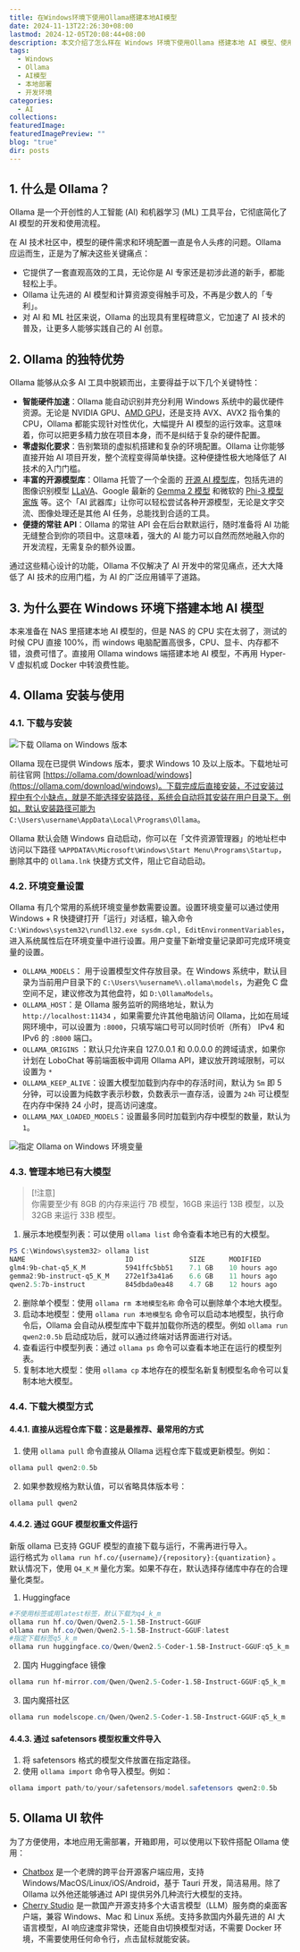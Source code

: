```yaml
---
title: 在Windows环境下使用Ollama搭建本地AI模型
date: 2024-11-13T22:26:30+08:00
lastmod: 2024-12-05T20:08:44+08:00
description: 本文介绍了怎么样在 Windows 环境下使用Ollama 搭建本地 AI 模型、使用方法及配套UI软件。
tags:
  - Windows
  - Ollama
  - AI模型
  - 本地部署
  - 开发环境
categories:
  - AI
collections: 
featuredImage: 
featuredImagePreview: ""
blog: "true"
dir: posts
---
```


## 1. 什么是 Ollama？

Ollama 是一个开创性的人工智能 (AI) 和机器学习 (ML) 工具平台，它彻底简化了 AI 模型的开发和使用流程。

在 AI 技术社区中，模型的硬件需求和环境配置一直是令人头疼的问题。Ollama 应运而生，正是为了解决这些关键痛点：
+ 它提供了一套直观高效的工具，无论你是 AI 专家还是初涉此道的新手，都能轻松上手。
+ Ollama 让先进的 AI 模型和计算资源变得触手可及，不再是少数人的「专利」。
+ 对 AI 和 ML 社区来说，Ollama 的出现具有里程碑意义，它加速了 AI 技术的普及，让更多人能够实践自己的 AI 创意。

## 2. Ollama 的独特优势

Ollama 能够从众多 AI 工具中脱颖而出，主要得益于以下几个关键特性：
+ **智能硬件加速**：Ollama 能自动识别并充分利用 Windows 系统中的最优硬件资源。无论是 NVIDIA GPU、[AMD GPU](https://ollama.com/blog/amd-preview)，还是支持 AVX、AVX2 指令集的 CPU，Ollama 都能实现针对性优化，大幅提升 AI 模型的运行效率。这意味着，你可以把更多精力放在项目本身，而不是纠结于复杂的硬件配置。
+ **零虚拟化要求**：告别繁琐的虚拟机搭建和复杂的环境配置。Ollama 让你能够直接开始 AI 项目开发，整个流程变得简单快捷。这种便捷性极大地降低了 AI 技术的入门门槛。
+ **丰富的开源模型库**：Ollama 托管了一个全面的 [开源 AI 模型库](https://ollama.com/library)，包括先进的图像识别模型 [LLaVA](https://llava-vl.github.io/)、Google 最新的 [Gemma 2 模型](https://www.sysgeek.cn/google-gemma-open-models/) 和微软的 [Phi-3 模型家族](https://www.sysgeek.cn/microsoft-phi-3-models/) 等。这个「AI 武器库」让你可以轻松尝试各种开源模型，无论是文字交流、图像处理还是其他 AI 任务，总能找到合适的工具。
+ **便捷的常驻 API**：Ollama 的常驻 API 会在后台默默运行，随时准备将 AI 功能无缝整合到你的项目中。这意味着，强大的 AI 能力可以自然而然地融入你的开发流程，无需复杂的额外设置。

通过这些精心设计的功能，Ollama 不仅解决了 AI 开发中的常见痛点，还大大降低了 AI 技术的应用门槛，为 AI 的广泛应用铺平了道路。

## 3. 为什么要在 Windows 环境下搭建本地 AI 模型

本来准备在 NAS 里搭建本地 AI 模型的，但是 NAS 的 CPU 实在太弱了，测试的时候 CPU 直接 100%，而 windows 电脑配置高很多，CPU、显卡、内存都不错，浪费可惜了。直接用 Ollama windows 端搭建本地 AI 模型，不再用 Hyper-V 虚拟机或 Docker 中转浪费性能。

## 4. Ollama 安装与使用

### 4.1. 下载与安装

![下载 Ollama on Windows 版本](attachments/0414a9cd0bcabad6b278df1be6a60d28_MD5.png)

Ollama 现在已提供 Windows 版本，要求 Windows 10 及以上版本。下载地址可前往官网 [https://ollama.com/download/windows](https://ollama.com/download/windows)。下载完成后直接安装，不过安装过程中有个小缺点，就是不能选择安装路径，系统会自动将其安装在用户目录下。例如，默认安装路径可能为 `C:\Users\username\AppData\Local\Programs\Ollama`。

Ollama 默认会随 Windows 自动启动，你可以在「文件资源管理器」的地址栏中访问以下路径 `%APPDATA%\Microsoft\Windows\Start Menu\Programs\Startup`，删除其中的 `Ollama.lnk` 快捷方式文件，阻止它自动启动。

### 4.2. 环境变量设置

Ollama 有几个常用的系统环境变量参数需要设置。设置环境变量可以通过使用 Windows + R 快捷键打开「运行」对话框，输入命令 `C:\Windows\system32\rundll32.exe sysdm.cpl, EditEnvironmentVariables`，进入系统属性后在环境变量中进行设置。用户变量下新增变量记录即可完成环境变量的设置。
+ `OLLAMA_MODELS`： 用于设置模型文件存放目录。在 Windows 系统中，默认目录为当前用户目录下的 `C:\Users\%username%\.ollama\models`，为避免 C 盘空间不足，建议修改为其他盘符，如 `D:\OllamaModels`。
+ `OLLAMA_HOST`：是 Ollama 服务监听的网络地址，默认为 `http://localhost:11434` ，如果需要允许其他电脑访问 Ollama，比如在局域网环境中，可以设置为 `:8000`，只填写端口号可以同时侦听（所有） IPv4 和 IPv6 的 `:8000` 端口。
+ `OLLAMA_ORIGINS` ：默认只允许来自 127.0.0.1 和 0.0.0.0 的跨域请求，如果你计划在 LoboChat 等前端面板中调用 Ollama API，建议放开跨域限制，可以设置为 `*`
+ `OLLAMA_KEEP_ALIVE`：设置大模型加载到内存中的存活时间，默认为 `5m` 即 5 分钟，可以设置为纯数字表示秒数，负数表示一直存活，设置为 `24h` 可让模型在内存中保持 24 小时，提高访问速度。
+ `OLLAMA_MAX_LOADED_MODELS`：设置最多同时加载到内存中模型的数量，默认为 `1`。

![指定 Ollama on Windows 环境变量](attachments/d938b1bc0c5cd3edb359a7f821a8fcbd_MD5.png)

### 4.3. 管理本地已有大模型

> [!注意]  
> 你需要至少有 8GB 的内存来运行 7B 模型，16GB 来运行 13B 模型，以及 32GB 来运行 33B 模型。

1. 展示本地模型列表：可以使用 `ollama list` 命令查看本地已有的大模型。
```PowerShell
PS C:\Windows\system32> ollama list
NAME                         ID              SIZE      MODIFIED
glm4:9b-chat-q5_K_M          5941ffc5bb51    7.1 GB    10 hours ago
gemma2:9b-instruct-q5_K_M    272e1f3a41a6    6.6 GB    11 hours ago
qwen2.5:7b-instruct          845dbda0ea48    4.7 GB    12 hours ago
```
2. 删除单个模型：使用 `ollama rm 本地模型名称` 命令可以删除单个本地大模型。
3. 启动本地模型：使用 `ollama run 本地模型名` 命令可以启动本地模型，执行命令后，Ollama 会自动从模型库中下载并加载你所选的模型。例如 `ollama run qwen2:0.5b` 启动成功后，就可以通过终端对话界面进行对话。
4. 查看运行中模型列表：通过 `ollama ps` 命令可以查看本地正在运行的模型列表。
5. 复制本地大模型：使用 `ollama cp` 本地存在的模型名新复制模型名命令可以复制本地大模型。

### 4.4. 下载大模型方式

#### 4.4.1. 直接从远程仓库下载：这是最推荐、最常用的方式

1. 使用 `ollama pull` 命令直接从 Ollama 远程仓库下载或更新模型。例如：
```PowerShell
ollama pull qwen2:0.5b
```
2. 如果参数规格为默认值，可以省略具体版本号：
```PowerShell
ollama pull qwen2
```

#### 4.4.2. 通过 GGUF 模型权重文件运行

新版 ollama 已支持 GGUF 模型的直接下载与运行，不需再进行导入。  
运行格式为 `ollama run hf.co/{username}/{repository}:{quantization}` 。  
默认情况下，使用 `Q4_K_M` 量化方案。如果不存在，默认选择存储库中存在的合理量化类型。  

1. Huggingface
```PowerShell
#不使用标签或用latest标签，默认下载为q4_k_m
ollama run hf.co/Qwen/Qwen2.5-1.5B-Instruct-GGUF
ollama run hf.co/Qwen/Qwen2.5-1.5B-Instruct-GGUF:latest
#指定下载标签q5_k_m
ollama run huggingface.co/Qwen/Qwen2.5-Coder-1.5B-Instruct-GGUF:q5_k_m
```
2. 国内 Huggingface 镜像
```PowerShell
ollama run hf-mirror.com/Qwen/Qwen2.5-Coder-1.5B-Instruct-GGUF:q5_k_m
```
3. 国内魔搭社区
```PowerShell
ollama run modelscope.cn/Qwen/Qwen2.5-Coder-1.5B-Instruct-GGUF:q5_k_m
```

#### 4.4.3. 通过 safetensors 模型权重文件导入

1. 将 safetensors 格式的模型文件放置在指定路径。
2. 使用 `ollama import` 命令导入模型。例如：
```PowerShell
ollama import path/to/your/safetensors/model.safetensors qwen2:0.5b
```

## 5. Ollama UI 软件

为了方便使用，本地应用无需部署，开箱即用，可以使用以下软件搭配 Ollama 使用：
+ [Chatbox](https://github.com/Bin-Huang/Chatbox) 是一个老牌的跨平台开源客户端应用，支持 Windows/MacOS/Linux/iOS/Android，基于 Tauri 开发，简洁易用。除了 Ollama 以外他还能够通过 API 提供另外几种流行大模型的支持。
+ [Cherry Studio](https://github.com/kangfenmao/cherry-studio) 是一款国产开源支持多个大语言模型（LLM）服务商的桌面客户端，兼容 Windows、Mac 和 Linux 系统。支持多款国内外最先进的 AI 大语言模型，AI 响应速度非常快，还能自由切换模型对话，不需要 Docker 环境，不需要使用任何命令行，点击鼠标就能安装。

